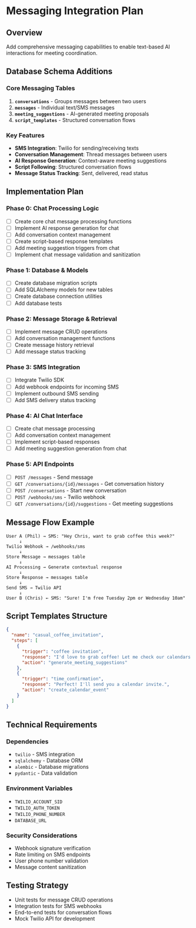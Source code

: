 # Messaging Integration Plan

## Overview
Add comprehensive messaging capabilities to enable text-based AI interactions for meeting coordination.

## Database Schema Additions

### Core Messaging Tables
1. **`conversations`** - Groups messages between two users
2. **`messages`** - Individual text/SMS messages
3. **`meeting_suggestions`** - AI-generated meeting proposals
4. **`script_templates`** - Structured conversation flows

### Key Features
- **SMS Integration**: Twilio for sending/receiving texts
- **Conversation Management**: Thread messages between users
- **AI Response Generation**: Context-aware meeting suggestions
- **Script Following**: Structured conversation flows
- **Message Status Tracking**: Sent, delivered, read status

## Implementation Plan

### Phase 0: Chat Processing Logic
- [ ] Create core chat message processing functions
- [ ] Implement AI response generation for chat
- [ ] Add conversation context management
- [ ] Create script-based response templates
- [ ] Add meeting suggestion triggers from chat
- [ ] Implement chat message validation and sanitization

### Phase 1: Database & Models
- [ ] Create database migration scripts
- [ ] Add SQLAlchemy models for new tables
- [ ] Create database connection utilities
- [ ] Add database tests

### Phase 2: Message Storage & Retrieval
- [ ] Implement message CRUD operations
- [ ] Add conversation management functions
- [ ] Create message history retrieval
- [ ] Add message status tracking

### Phase 3: SMS Integration
- [ ] Integrate Twilio SDK
- [ ] Add webhook endpoints for incoming SMS
- [ ] Implement outbound SMS sending
- [ ] Add SMS delivery status tracking

### Phase 4: AI Chat Interface
- [ ] Create chat message processing
- [ ] Add conversation context management
- [ ] Implement script-based responses
- [ ] Add meeting suggestion generation from chat

### Phase 5: API Endpoints
- [ ] `POST /messages` - Send message
- [ ] `GET /conversations/{id}/messages` - Get conversation history
- [ ] `POST /conversations` - Start new conversation
- [ ] `POST /webhooks/sms` - Twilio webhook
- [ ] `GET /conversations/{id}/suggestions` - Get meeting suggestions

## Message Flow Example

```
User A (Phil) → SMS: "Hey Chris, want to grab coffee this week?"
     ↓
Twilio Webhook → /webhooks/sms
     ↓
Store Message → messages table
     ↓
AI Processing → Generate contextual response
     ↓
Store Response → messages table
     ↓
Send SMS → Twilio API
     ↓
User B (Chris) ← SMS: "Sure! I'm free Tuesday 2pm or Wednesday 10am"
```

## Script Templates Structure

```json
{
  "name": "casual_coffee_invitation",
  "steps": [
    {
      "trigger": "coffee invitation",
      "response": "I'd love to grab coffee! Let me check our calendars...",
      "action": "generate_meeting_suggestions"
    },
    {
      "trigger": "time_confirmation",
      "response": "Perfect! I'll send you a calendar invite.",
      "action": "create_calendar_event"
    }
  ]
}
```

## Technical Requirements

### Dependencies
- `twilio` - SMS integration
- `sqlalchemy` - Database ORM
- `alembic` - Database migrations
- `pydantic` - Data validation

### Environment Variables
- `TWILIO_ACCOUNT_SID`
- `TWILIO_AUTH_TOKEN`
- `TWILIO_PHONE_NUMBER`
- `DATABASE_URL`

### Security Considerations
- Webhook signature verification
- Rate limiting on SMS endpoints
- User phone number validation
- Message content sanitization

## Testing Strategy
- Unit tests for message CRUD operations
- Integration tests for SMS webhooks
- End-to-end tests for conversation flows
- Mock Twilio API for development
